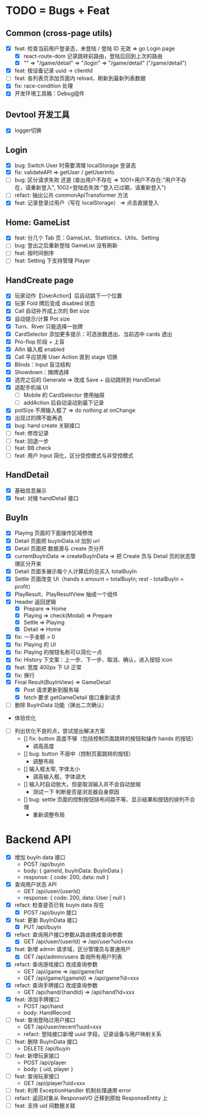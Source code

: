 # TODO = Bugs + Feat

## Common (cross-page utils)

- [x] feat: 检查当前用户登录态，未登陆 / 登陆 ID 无效 => go Login page
  - [x] react-route-dom 记录跳转前路由，登陆后回到上次的路由
  - [x] "" => "/game/detail" => "/login" => "/game/detail" ("/game/detail")
- [x] feat: 按设备记录 uuid -> clientId
- [ ] feat: 各列表页添加页面内 reload，刷新到最新列表数据
- [x] fix: race-condition 处理
- [x] 开发环境工具箱：Debug组件

## Devtool 开发工具

- [x] logger切换

## Login

- [x] bug: Switch User 时需要清理 localStorage 登录态
- [x] fix: validateAPI => getUser / getUserInfo
- [ ] bug: 区分请求失败 还是 (查出用户不存在 => 1001=用户不存在:"用户不存在，请重新登入", 1002=登陆态失效:"登入已过期，请重新登入")
- [ ] refact: 抽出公共 commonApiTransformer 方法
- [x] feat: 记录登录过用户（写在 localStorage） => 点击直接登入

## Home: GameList

- [x] feat: 分几个 Tab 页：GameList、Stattistics、Utils、Setting
- [ ] bug: 登出之后重新登陆 GameList 没有刷新
- [ ] feat: 按时间倒序
- [ ] feat: Setting 下支持管理 Player

## HandCreate page

- [x] 玩家动作【UserAction】后自动跳下一个位置
- [x] 玩家 Fold 牌后变成 disabled 状态
- [x] Call 自动补齐成上次的 Bet size
- [x] 自动提示/计算 Pot size
- [x] Turn、River 只能选择一张牌
- [x] CardSelector 添加更多提示：可选张数透出、当前选中 cards 透出
- [x] Pro-flop 阶段 + 上盲
- [x] Allin 输入框 enabled
- [x] Call 平应禁用 User Action 直到 stage 切换
- [x] Blinds：Input 盲注结构
- [x] Showdown：摊牌选择
- [x] 选完之后的 Generate => 改成 Save + 自动跳转到 HandDetail
- [x] 适配手机端 UI
  - [ ] Mobile 的 CardSelector 使用抽屉
  - [ ] addAction 后自动滚动到最下记录
- [x] potSize 不用输入框了 => do nothing at onChange
- [x] 出现过的牌不能再选
- [x] bug: hand create 关联接口
- [ ] feat: 修改记录
- [ ] feat: 回退一步
- [ ] feat: BB check
- [ ] feat: 用户 Input 简化，区分受控模式与非受控模式

## HandDetail

- [x] 基础信息展示
- [x] feat: 对接 handDetail 接口

## BuyIn

- [x] Playing 页面的下面操作区域修改
- [x] Detail 页面把 buyInData.id 加到 url
- [x] Detail 页面把 数据源与 create 页分开
- [x] currentBuyInData => createBuyInData => 把 Create 页与 Detail 页的状态管理区分开来
- [x] Detail 页面多展示每个人计算后的总买入 totalBuyIn
- [x] Settle 页面改变 UI（hands x amount = totalBuyIn; _rest_ - totalBuyIn = profit）
- [x] PlayResult、PlayResultView 抽成一个组件
- [x] Header 返回逻辑
  - [x] Prepare => Home
  - [x] Playing => check(Modal) => Prepare
  - [x] Settle => Playing
  - [x] Detail => Home
- [x] fix: 一手金额 > 0
- [x] fix: Playing 的 UI
- [x] fix: Playing 的按钮名称可以简化一点
- [x] fix: History 下文案：上一步、下一步、取消、确认，进入按钮 icon
- [x] feat: 宽度 400px 下 UI 正常
- [x] fix: 换行
- [x] Final Result(BuyInView) => GameDetail
  - [x] Post 请求更新到服务端
  - [x] fetch 要求 getGameDetail 接口重新请求
- [ ] 删除 BuyInData 功能（弹出二次确认）

- 体验优化

- [ ] 列出优化不良的点，尝试提出解决方案
  - [] fix: button 高度不够（包括控制页面跳转的按钮和操作 hands 的按钮）
    - 调高高度
  - [] bug: button 不居中（控制页面跳转的按钮）
    - 调整布局
  - [] 输入框太窄, 字体太小
    - 调高输入框，字体调大
  - [] 输入时自动放大，但是取消输入并不会自动放缩
    - 测试一下 判断是否是浏览器自身原因
  - [] bug: settle 页面的控制按钮排布间距不等、显示结果和按钮的排列不合理
    - 重新调整布局

# Backend API

- [x] 增加 buyIn data 接口
  - POST /api/buyin
  - body: { gameId, buyInData: BuyInData }
  - response: { code: 200, data: null }
- [x] 查询用户状态 API
  - GET /api/user/{userId}
  - response: { code: 200, data: User | null }
- [x] refact: 检查是否已有 buyin data 存在
  - [x] POST /api/buyin 接口
- [x] feat: 更新 BuyInData 接口
  - [x] PUT /api/buyin
- [x] refact: 查询用户接口参数从路由换成查询参数
  - [x] GET /api/user/{userId} => /api/user?uid=xxx
- [x] feat: 新增 admin 请求域，区分管理员与普通用户
  - [x] GET /api/admin/users 查询所有用户列表
- [x] refact: 查询游戏接口 改成查询参数
  - GET /api/game => /api/game/list
  - GET /api/game/{gameId} => /api/game?id=xxx
- [x] refact: 查询手牌接口 改成查询参数
  - GET /api/hand/{handId} => /api/hand?id=xxx
- [x] feat: 添加手牌接口
  - POST /api/hand
  - body: HandRecord
- [ ] feat: 查询登陆过用户接口
  - GET /api/user/recent?uuid=xxx
  - refact: 登陆接口新增 uuid 字段，记录设备与用户映射关系
- [ ] feat: 删除 BuyInData 接口
  - DELETE /api/buyin
- [ ] feat: 新增玩家接口
  - POST /api/player
  - body: { uid, player }
- [ ] feat: 查询玩家接口
  - GET /api/player?uid=xxx
- [ ] feat: 利用 ExceptionHandler 机制处理通用 error
- [ ] refact: 返回对象从 ResponseVO 迁移到原始 ResponseEntity 上
- [ ] feat: 支持 uid 间数据关联
